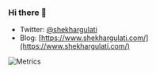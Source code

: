 ### Hi there 👋

- Twitter: [@shekhargulati](https://twitter.com/shekhargulati)
- Blog: [https://www.shekhargulati.com/](https://www.shekhargulati.com/)


![Metrics](https://metrics.lecoq.io/shekhargulati?template=terminal&isocalendar=1&pagespeed=1&posts=1&projects=1&tweets=1&pagespeed.detailed=true&pagespeed.screenshot=true&posts.limit=4&posts.source=dev.to&isocalendar.duration=half-year&projects.limit=4&tweets.limit=2&config.timezone=Asia%2FCalcutta)
